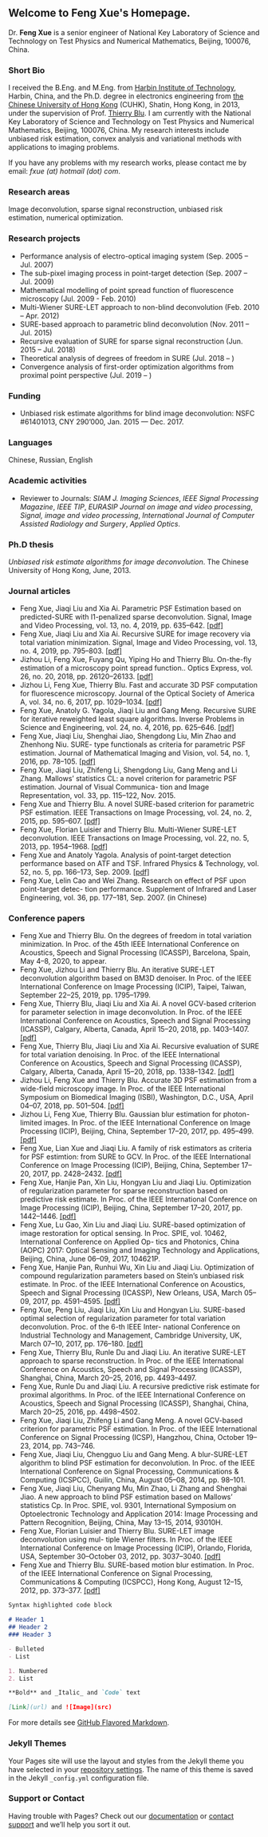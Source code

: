 ## Welcome to Feng Xue's Homepage.

Dr. **Feng Xue** is a senior engineer of National Key Laboratory of Science and Technology on Test Physics and Numerical Mathematics, Beijing, 100076, China.

### Short Bio
I received the B.Eng. and M.Eng. from <a href="http://www.hit.edu.cn">Harbin Institute of Technology</a>, Harbin, China, and the Ph.D. degree in electronics engineering from <a href="http://www.cuhk.edu.hk">the Chinese University of Hong Kong</a> (CUHK), Shatin, Hong Kong, in 2013, under the supervision of Prof. <a href="http://www.ee.cuhk.edu.hk/~tblu/monsite/phps/">Thierry Blu</a>. I am currently with the National Key Laboratory of Science and Technology on Test Physics and Numerical Mathematics, Beijing, 100076, China. My research interests include unbiased risk estimation, convex analysis and variational methods with applications to imaging problems.

If you have any problems with my research works, please contact me by email: _fxue (at) hotmail (dot) com_.

### Research areas

Image deconvolution, sparse signal reconstruction, unbiased risk estimation, numerical optimization.

### Research projects
- Performance analysis of electro-optical imaging system (Sep. 2005 – Jul. 2007)
- The sub-pixel imaging process in point-target detection (Sep. 2007 – Jul. 2009)
- Mathematical modelling of point spread function of fluorescence microscopy (Jul. 2009 - Feb. 2010)
- Multi-Wiener SURE-LET approach to non-blind deconvolution (Feb. 2010 – Apr. 2012)
- SURE-based approach to parametric blind deconvolution (Nov. 2011 – Jul. 2015)
- Recursive evaluation of SURE for sparse signal reconstruction (Jun. 2015 – Jul. 2018)
- Theoretical analysis of degrees of freedom in SURE (Jul. 2018 –  )
- Convergence analysis of first-order optimization algorithms from proximal point perspective (Jul. 2019 –  )

### Funding
- Unbiased risk estimate algorithms for blind image deconvolution: NSFC #61401013, CNY 290’000, Jan. 2015 — Dec. 2017.

### Languages
Chinese, Russian, English

### Academic activities
- Reviewer to Journals: _SIAM J. Imaging Sciences_, _IEEE Signal Processing Magazine_, _IEEE TIP_, _EURASIP Journal on image and video processing_, _Signal, image and video processing_, _International Journal of Computer Assisted Radiology and Surgery_, _Applied Optics_.

### Ph.D thesis
_Unbiased risk estimate algorithms for image deconvolution_. The Chinese University of Hong Kong, June, 2013.

### Journal articles

- Feng Xue, Jiaqi Liu and Xia Ai. Parametric PSF Estimation based on predicted-SURE with l1-penalized sparse deconvolution. Signal, Image and Video Processing, vol. 13, no. 4, 2019, pp. 635–642.  <a href="/sivp_psf_l1_2019.pdf">[pdf]</a>
- Feng Xue, Jiaqi Liu and Xia Ai. Recursive SURE for image recovery via total variation minimization. Signal, Image and Video Processing, vol. 13, no. 4, 2019, pp. 795–803. <a href="/sivp_tv_min_2019.pdf">[pdf]</a>
- Jizhou Li, Feng Xue, Fuyang Qu, Yiping Ho and Thierry Blu. On-the-fly estimation of a microscopy point spread function.. Optics Express, vol. 26, no. 20, 2018, pp. 26120–26133. <a href="/optics_express_2018.pdf">[pdf]</a>
- Jizhou Li, Feng Xue, Thierry Blu. Fast and accurate 3D PSF computation for fluorescence microscopy. Journal of the Optical Society of America A, vol. 34, no. 6, 2017, pp. 1029–1034. <a href="/josaa_2017_published.pdf">[pdf]</a>
- Feng Xue, Anatoly G. Yagola, Jiaqi Liu and Gang Meng. Recursive SURE for iterative reweighted least square algorithms. Inverse Problems in Science and Engineering, vol. 24, no. 4, 2016, pp. 625–646. <a href="/ipse_irls_2016.pdf">[pdf]</a>
- Feng Xue, Jiaqi Liu, Shenghai Jiao, Shengdong Liu, Min Zhao and Zhenhong Niu. SURE- type functionals as criteria for parametric PSF estimation. Journal of Mathematical Imaging and Vision, vol. 54, no. 1, 2016, pp. 78–105. <a href="/jmiv_published_2016.pdf">[pdf]</a>
- Feng Xue, Jiaqi Liu, Zhifeng Li, Shengdong Liu, Gang Meng and Li Zhang. Mallows’ statistics CL: a novel criterion for parametric PSF estimation. Journal of Visual Communica- tion and Image Representation, vol. 33, pp. 115–122, Nov. 2015.
- Feng Xue and Thierry Blu. A novel SURE-based criterion for parametric PSF estimation. IEEE Transactions on Image Processing, vol. 24, no. 2, 2015, pp. 595–607. <a href="/tip_2015.pdf">[pdf]</a>
- Feng Xue, Florian Luisier and Thierry Blu. Multi-Wiener SURE-LET deconvolution. IEEE Transactions on Image Processing, vol. 22, no. 5, 2013, pp. 1954–1968. <a href="/tip_2013.pdf">[pdf]</a>
- Feng Xue and Anatoly Yagola. Analysis of point-target detection performance based on ATF and TSF. Infrared Physics & Technology, vol. 52, no. 5, pp. 166–173, Sep. 2009. <a href="/infrared_2009.pdf">[pdf]</a>
- Feng Xue, Lelin Cao and Wei Zhang. Research on effect of PSF upon point-target detec- tion performance. Supplement of Infrared and Laser Engineering, vol. 36, pp. 177–181, Sep. 2007. (in Chinese)

### Conference papers
- Feng Xue and Thierry Blu. On the degrees of freedom in total variation minimization. In Proc. of the 45th IEEE International Conference on Acoustics, Speech and Signal Processing (ICASSP), Barcelona, Spain, May 4–8, 2020, to appear.
- Feng Xue, Jizhou Li and Thierry Blu. An iterative SURE-LET deconvolution algorithm based on BM3D denoiser. In Proc. of the IEEE International Conference on Image Processing (ICIP), Taipei, Taiwan, September 22–25, 2019, pp. 1795–1799.
- Feng Xue, Thierry Blu, Jiaqi Liu and Xia Ai. A novel GCV-based criterion for parameter selection in image deconvolution. In Proc. of the IEEE International Conference on Acoustics, Speech and Signal Processing (ICASSP), Calgary, Alberta, Canada, April 15–20, 2018, pp. 1403–1407.  <a href="/icassp_2018_tv.pdf">[pdf]</a> 
- Feng Xue, Thierry Blu, Jiaqi Liu and Xia Ai. Recursive evaluation of SURE for total variation denoising. In Proc. of the IEEE International Conference on Acoustics, Speech and Signal Processing (ICASSP), Calgary, Alberta, Canada, April 15–20, 2018, pp. 1338–1342. <a href="/icassp_2018_tv.pdf">[pdf]</a> 
- Jizhou Li, Feng Xue and Thierry Blu. Accurate 3D PSF estimation from a wide-field microscopy image. In Proc. of the IEEE International Symposium on Biomedical Imaging (ISBI), Washington, D.C., USA, April 04–07, 2018, pp. 501–504.  <a href="/isbi_2018_micro.pdf">[pdf]</a> 
- Jizhou Li, Feng Xue, Thierry Blu. Gaussian blur estimation for photon-limited images. In Proc. of the IEEE International Conference on Image Processing (ICIP), Beijing, China, September 17–20, 2017, pp. 495–499.   <a href="/isbi_2018_micro.pdf">[pdf]</a> 
- Feng Xue, Lian Xue and Jiaqi Liu. A family of risk estimators as criteria for PSF estimtion: from SURE to GCV. In Proc. of the IEEE International Conference on Image Processing (ICIP), Beijing, China, September 17–20, 2017, pp. 2428–2432.  <a href="/icip_2017_psf.pdf">[pdf]</a> 
- Feng Xue, Hanjie Pan, Xin Liu, Hongyan Liu and Jiaqi Liu. Optimization of regularization parameter for sparse reconstruction based on predictive risk estimate. In Proc. of the IEEE International Conference on Image Processing (ICIP), Beijing, China, September 17–20, 2017, pp. 1442–1446.  <a href="/icip_2017_admm.pdf">[pdf]</a> 
- Feng Xue, Lu Gao, Xin Liu and Jiaqi Liu. SURE-based optimization of image restoration for optical sensing. In Proc. SPIE, vol. 10462, International Conference on Applied Op- tics and Photonics, China (AOPC) 2017: Optical Sensing and Imaging Technology and Applications, Beijing, China, June 06–09, 2017, 104621P.
- Feng Xue, Hanjie Pan, Runhui Wu, Xin Liu and Jiaqi Liu. Optimization of compound regularization parameters based on Stein’s unbiased risk estimate. In Proc. of the IEEE International Conference on Acoustics, Speech and Signal Processing (ICASSP), New Orleans, USA, March 05–09, 2017, pp. 4591–4595.  <a href="/icassp_2018_tv.pdf">[pdf]</a> 
- Feng Xue, Peng Liu, Jiaqi Liu, Xin Liu and Hongyan Liu. SURE-based optimal selection of regularization parameter for total variation deconvolution. Proc. of the 6-th IEEE Inter- national Conference on Industrial Technology and Management, Cambridge University, UK, March 07–10, 2017, pp. 176–180.  <a href="/icassp_2018_tv.pdf">[pdf]</a> 
- Feng Xue, Thierry Blu, Runle Du and Jiaqi Liu. An iterative SURE-LET approach to sparse reconstruction. In Proc. of the IEEE International Conference on Acoustics, Speech and Signal Processing (ICASSP), Shanghai, China, March 20–25, 2016, pp. 4493–4497.
- Feng Xue, Runle Du and Jiaqi Liu. A recursive predictive risk estimate for proximal algorithms. In Proc. of the IEEE International Conference on Acoustics, Speech and Signal Processing (ICASSP), Shanghai, China, March 20–25, 2016, pp. 4498–4502.
- Feng Xue, Jiaqi Liu, Zhifeng Li and Gang Meng. A novel GCV-based criterion for parametric PSF estimation. In Proc. of the IEEE International Conference on Signal Processing (ICSP), Hangzhou, China, October 19–23, 2014, pp. 743–746.
- Feng Xue, Jiaqi Liu, Chengguo Liu and Gang Meng. A blur-SURE-LET algorithm to blind PSF estimation for deconvolution. In Proc. of the IEEE International Conference on Signal Processing, Communications & Computing (ICSPCC), Guilin, China, August 05–08, 2014, pp. 98–101.
- Feng Xue, Jiaqi Liu, Chenyang Mu, Min Zhao, Li Zhang and Shenghai Jiao. A new approach to blind PSF estimation based on Mallows’ statistics Cp. In Proc. SPIE, vol. 9301, International Symposium on Optoelectronic Technology and Application 2014: Image Processing and Pattern Recognition, Beijing, China, May 13–15, 2014, 93010H.
- Feng Xue, Florian Luisier and Thierry Blu. SURE-LET image deconvolution using mul- tiple Wiener filters. In Proc. of the IEEE International Conference on Image Processing (ICIP), Orlando, Florida, USA, September 30–October 03, 2012, pp. 3037–3040. <a href="/icip_2012.pdf">[pdf]</a> 
- Feng Xue and Thierry Blu. SURE-based motion blur estimation. In Proc. of the IEEE International Conference on Signal Processing, Communications & Computing (ICSPCC), Hong Kong, August 12–15, 2012, pp. 373–377. <a href="/icspcc_2012.pdf">[pdf]</a> 

```markdown
Syntax highlighted code block

# Header 1
## Header 2
### Header 3

- Bulleted
- List

1. Numbered
2. List

**Bold** and _Italic_ and `Code` text

[Link](url) and ![Image](src)
```

For more details see [GitHub Flavored Markdown](https://guides.github.com/features/mastering-markdown/).

### Jekyll Themes

Your Pages site will use the layout and styles from the Jekyll theme you have selected in your [repository settings](https://github.com/fxue1983/fxue.github.io/settings). The name of this theme is saved in the Jekyll `_config.yml` configuration file.

### Support or Contact

Having trouble with Pages? Check out our [documentation](https://help.github.com/categories/github-pages-basics/) or [contact support](https://github.com/contact) and we’ll help you sort it out.


